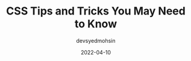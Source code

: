 ---
author: devsyedmohsin
date: 2022-04-10
publisher: thepracticaldev
tags:
  - css
  - tips
  - tricks
target_url: https://dev.to/devsyedmohsin/css-tips-and-tricks-you-will-add-to-cart-163p
title: CSS Tips and Tricks You May Need to Know
---